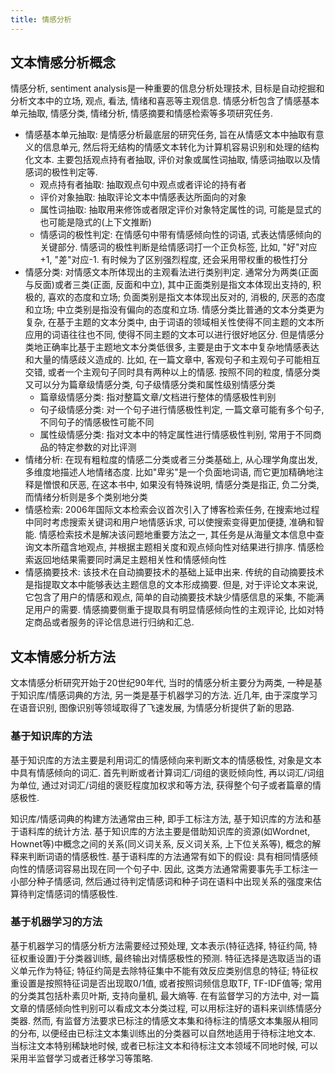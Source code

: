 ```yaml
---
title: 情感分析
---
```


## 文本情感分析概念

情感分析, sentiment analysis是一种重要的信息分析处理技术, 目标是自动挖掘和分析文本中的立场, 观点, 看法, 情绪和喜恶等主观信息. 情感分析包含了情感基本单元抽取, 情感分类, 情绪分析, 情感摘要和情感检索等多项研究任务.

- 情感基本单元抽取: 是情感分析最底层的研究任务, 旨在从情感文本中抽取有意义的信息单元, 然后将无结构的情感文本转化为计算机容易识别和处理的结构化文本. 主要包括观点持有者抽取, 评价对象或属性词抽取, 情感词抽取以及情感词的极性判定等.
    - 观点持有者抽取: 抽取观点句中观点或者评论的持有者
    - 评价对象抽取: 抽取评论文本中情感表达所面向的对象
    - 属性词抽取: 抽取用来修饰或者限定评价对象特定属性的词, 可能是显式的也可能是隐式的(上下文推断)
    - 情感词的极性判定: 在情感句中带有情感倾向性的词语, 式表达情感倾向的关键部分. 情感词的极性判断是给情感词打一个正负标签, 比如, "好"对应+1, "差"对应-1. 有时候为了区别强烈程度, 还会采用带权重的极性打分
- 情感分类: 对情感文本所体现出的主观看法进行类别判定. 通常分为两类(正面与反面)或者三类(正面, 反面和中立), 其中正面类别是指文本体现出支持的, 积极的, 喜欢的态度和立场; 负面类别是指文本体现出反对的, 消极的, 厌恶的态度和立场; 中立类别是指没有偏向的态度和立场. 情感分类比普通的文本分类更为复杂, 在基于主题的文本分类中, 由于词语的领域相关性使得不同主题的文本所应用的词语往往也不同, 使得不同主题的文本可以进行很好地区分. 但是情感分类地正确率比基于主题地文本分类低很多, 主要是由于文本中复杂地情感表达和大量的情感歧义造成的. 比如, 在一篇文章中, 客观句子和主观句子可能相互交错, 或者一个主观句子同时具有两种以上的情感. 按照不同的粒度, 情感分类又可以分为篇章级情感分类, 句子级情感分类和属性级别情感分类
    - 篇章级情感分类: 指对整篇文章/文档进行整体的情感极性判别
    - 句子级情感分类: 对一个句子进行情感极性判定, 一篇文章可能有多个句子, 不同句子的情感极性可能不同 
    - 属性级情感分类: 指对文本中的特定属性进行情感极性判别, 常用于不同商品的特定参数的对比评测
- 情绪分析: 在现有粗粒度的情感二分类或者三分类基础上, 从心理学角度出发, 多维度地描述人地情绪态度. 比如"卑劣"是一个负面地词语, 而它更加精确地注释是憎恨和厌恶, 在这本书中, 如果没有特殊说明, 情感分类是指正, 负二分类, 而情绪分析则是多个类别地分类 
- 情感检索: 2006年国际文本检索会议首次引入了博客检索任务, 在搜索地过程中同时考虑搜索关键词和用户地情感诉求, 可以使搜索变得更加便捷, 准确和智能. 情感检索技术是解决该问题地重要方法之一, 其任务是从海量文本信息中查询文本所蕴含地观点, 并根据主题相关度和观点倾向性对结果进行排序. 情感检索返回地结果需要同时满足主题相关性和情感倾向性
- 情感摘要技术: 该技术在自动摘要技术的基础上延申出来. 传统的自动摘要技术是指提取文本中能够表达主题信息的文本形成摘要. 但是, 对于评论文本来说, 它包含了用户的情感和观点, 简单的自动摘要技术缺少情感信息的采集, 不能满足用户的需要. 情感摘要侧重于提取具有明显情感倾向性的主观评论, 比如对特定商品或者服务的评论信息进行归纳和汇总.

## 文本情感分析方法

文本情感分析研究开始于20世纪90年代, 当时的情感分析主要分为两类, 一种是基于知识库/情感词典的方法, 另一类是基于机器学习的方法. 近几年, 由于深度学习在语音识别, 图像识别等领域取得了飞速发展, 为情感分析提供了新的思路.

### 基于知识库的方法

基于知识库的方法主要是利用词汇的情感倾向来判断文本的情感极性, 对象是文本中具有情感倾向的词汇. 首先判断或者计算词汇/词组的褒贬倾向性, 再以词汇/词组为单位, 通过对词汇/词组的褒贬程度加权求和等方法, 获得整个句子或者篇章的情感极性. 

知识库/情感词典的构建方法通常由三种, 即手工标注方法, 基于知识库的方法和基于语料库的统计方法. 基于知识库的方法主要是借助知识库的资源(如Wordnet, Hownet等)中概念之间的关系(同义词关系, 反义词关系, 上下位关系等), 概念的解释来判断词语的情感极性. 基于语料库的方法通常有如下的假设: 具有相同情感倾向性的情感词容易出现在同一个句子中. 因此, 这类方法通常需要事先手工标注一小部分种子情感词, 然后通过待判定情感词和种子词在语料中出现关系的强度来估算待判定情感词的情感极性.

### 基于机器学习的方法

基于机器学习的情感分析方法需要经过预处理, 文本表示(特征选择, 特征约简, 特征权重设置)于分类器训练, 最终输出对情感极性的预测. 特征选择是选取适当的语义单元作为特征; 特征约简是去除特征集中不能有效反应类别信息的特征; 特征权重设置是按照特征词是否出现取0/1值, 或者按照词频信息取TF, TF-IDF值等; 常用的分类其包括朴素贝叶斯, 支持向量机, 最大熵等. 在有监督学习的方法中, 对一篇文章的情感倾向性判别可以看成文本分类过程, 可以用标注好的语料来训练情感分类器. 然而, 有监督方法要求已标注的情感文本集和待标注的情感文本集服从相同的分布, 以便经由已标注文本集训练出的分类器可以自然地适用于待标注地文本. 当标注文本特别稀缺地时候, 或者已标注文本和待标注文本领域不同地时候, 可以采用半监督学习或者迁移学习等策略.